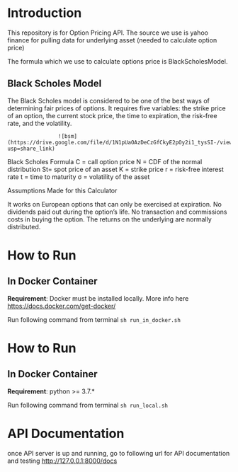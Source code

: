 # Introduction
This repository is for Option Pricing API. The source we use is yahoo finance for pulling data for underlying asset (needed to calculate option price)

The formula which we use to calculate options price is BlackScholesModel. 

## Black Scholes Model
The Black Scholes model is considered to be one of the best ways of determining fair prices of options. It requires five variables: the strike price of an option, the current stock price, the time to expiration, the risk-free rate, and the volatility.
                    
                    ![bsm](https://drive.google.com/file/d/1N1pUaOAzDeCzGfCkyE2pOy2i1_tysSI-/view?usp=share_link)

Black Scholes Formula
C = call option price
N = CDF of the normal distribution
St= spot price of an asset
K = strike price
r = risk-free interest rate
t = time to maturity
σ = volatility of the asset

Assumptions Made for this Calculator

It works on European options that can only be exercised at expiration.
No dividends paid out during the option’s life.
No transaction and commissions costs in buying the option.
The returns on the underlying are normally distributed.

# How to Run
## In Docker Container
**Requirement**: Docker must be installed locally. More info here https://docs.docker.com/get-docker/

Run following command from terminal
```sh run_in_docker.sh```

# How to Run
## In Docker Container
**Requirement**: python >= 3.7.*

Run following command from terminal
```sh run_local.sh```

# API Documentation
once API server is up and running, go to following url for API documentation and testing
http://127.0.0.1:8000/docs


